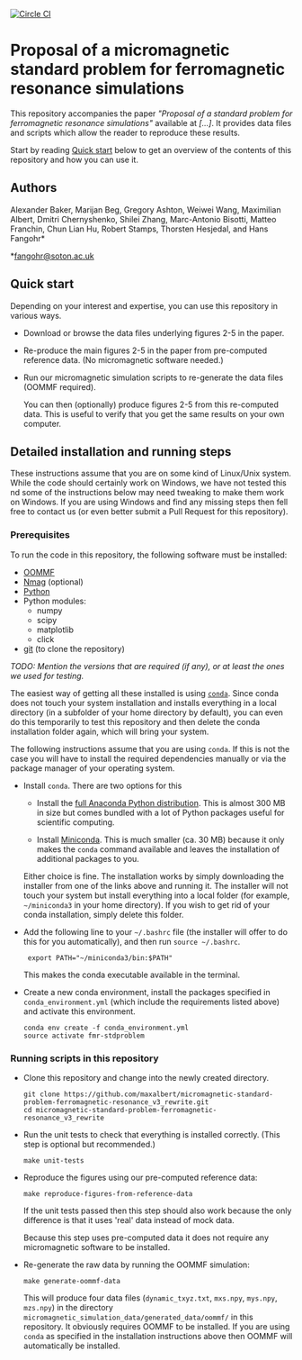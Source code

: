 [![Circle CI](https://circleci.com/gh/maxalbert/micromagnetic-standard-problem-ferromagnetic-resonance_v3_rewrite.svg?style=svg)](https://circleci.com/gh/maxalbert/micromagnetic-standard-problem-ferromagnetic-resonance_v3_rewrite)

# Proposal of a micromagnetic standard problem for ferromagnetic resonance simulations

This repository accompanies the paper _"Proposal of a standard problem for ferromagnetic resonance simulations"_ available at _[...]_.
It provides data files and scripts which allow the reader to reproduce these results.

Start by reading [Quick start](#quick-start) below to get an overview of the contents of this repository and how you can use it.

## Authors
Alexander Baker, Marijan Beg, Gregory Ashton, Weiwei Wang,
Maximilian Albert, Dmitri Chernyshenko, Shilei Zhang, Marc-Antonio Bisotti, Matteo Franchin,
Chun Lian Hu, Robert Stamps, Thorsten Hesjedal, and Hans Fangohr*

*fangohr@soton.ac.uk


## Quick start

Depending on your interest and expertise, you can use this repository in various ways.

- Download or browse the data files underlying figures 2-5 in the paper.

- Re-produce the main figures 2-5 in the paper from pre-computed reference data. (No micromagnetic software needed.)

- Run our micromagnetic simulation scripts to re-generate the data files (OOMMF required).

  You can then (optionally) produce figures 2-5 from this re-computed data.
  This is useful to verify that you get the same results on your own computer.


## Detailed installation and running steps

These instructions assume that you are on some kind of Linux/Unix system.
While the code should certainly work on Windows, we have not tested this
nd some of the instructions below may need tweaking to make them work on
Windows. If you are using Windows and find any missing steps then fell
free to contact us (or even better submit a Pull Request for this
repository).

### Prerequisites

To run the code in this repository, the following software must be installed:

* [OOMMF](http://math.nist.gov/oommf/)
* [Nmag](http://nmag.soton.ac.uk/nmag/) (optional)
* [Python](https://www.python.org)
* Python modules:
  * numpy
  * scipy
  * matplotlib
  * click
* [git](https://git-scm.com/) (to clone the repository)

_TODO: Mention the versions that are required (if any), or at least the ones we used for testing._

The easiest way of getting all these installed is using [`conda`](http://conda.pydata.org/docs/).
Since conda does not touch your system installation and installs everything in a local directory
(in a subfolder of your home directory by default), you can even do this temporarily to test this
repository and then delete the conda installation folder again, which will bring your system.

The following instructions assume that you are using `conda`. If this is not the case you will
have to install the required dependencies manually or via the package manager of your operating
system.

- Install `conda`. There are two options for this

  - Install the [full Anaconda Python distribution](https://www.continuum.io/downloads).
    This is almost 300 MB in size but comes bundled with a lot of Python packages useful for scientific computing.

  - Install [Miniconda](http://conda.pydata.org/miniconda.html). This is much smaller (ca. 30 MB)  because it only
    makes the `conda` command available and leaves the installation of additional packages to you.

  Either choice is fine. The installation works by simply downloading the installer from one of the links above
  and running it. The installer will not touch your system but install everything into a local folder
  (for example, `~/miniconda3` in your home directory). If you wish to get rid of your conda installation,
  simply delete this folder.

- Add the following line to your `~/.bashrc` file (the installer will offer to do this for you automatically),
  and then run `source ~/.bashrc`.

       export PATH="~/miniconda3/bin:$PATH"

  This makes the conda executable available in the terminal.

- Create a new conda environment, install the packages specified in `conda_environment.yml` (which include the
  requirements listed above) and activate this environment.

      conda env create -f conda_environment.yml
      source activate fmr-stdproblem


### Running scripts in this repository

- Clone this repository and change into the newly created directory.

      git clone https://github.com/maxalbert/micromagnetic-standard-problem-ferromagnetic-resonance_v3_rewrite.git
      cd micromagnetic-standard-problem-ferromagnetic-resonance_v3_rewrite

- Run the unit tests to check that everything is installed correctly. (This step is optional but recommended.)

      make unit-tests

- Reproduce the figures using our pre-computed reference data:

      make reproduce-figures-from-reference-data

  If the unit tests passed then this step should also work because the
  only difference is that it uses 'real' data instead of mock data.

  Because this step uses pre-computed data it does not require any
  micromagnetic software to be installed.

- Re-generate the raw data by running the OOMMF simulation:

      make generate-oommf-data

  This will produce four data files (`dynamic_txyz.txt`, `mxs.npy`, `mys.npy`, `mzs.npy`)
  in the directory `micromagnetic_simulation_data/generated_data/oommf/` in this repository.
  It obviously requires OOMMF to be installed. If you are using `conda` as specified in
  the installation instructions above then OOMMF will automatically be installed.